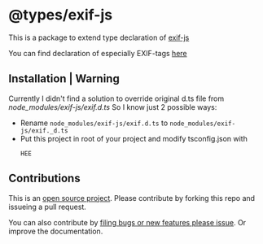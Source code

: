 # @types/exif-js

This is a package to extend type declaration of [exif-js](https://www.npmjs.com/package/exif-js)

You can find declaration of especially EXIF-tags [here](./ExifData.d.ts)

## Installation | Warning
Currently I didn't find a solution to override original d.ts file from _node_modules/exif-js/exif.d.ts_
So I know just 2 possible ways:
 - Rename `node_modules/exif-js/exif.d.ts` to `node_modules/exif-js/exif._d.ts`
 - Put this project in root of your project and modify tsconfig.json with 
    ```
    HEE
   ```

## Contributions
This is an [open source project](LICENSE.md). Please contribute by forking this repo and issueing a pull request.

You can also contribute by [filing bugs or new features please issue](/-types-exif-js/issues).
Or improve the documentation.
